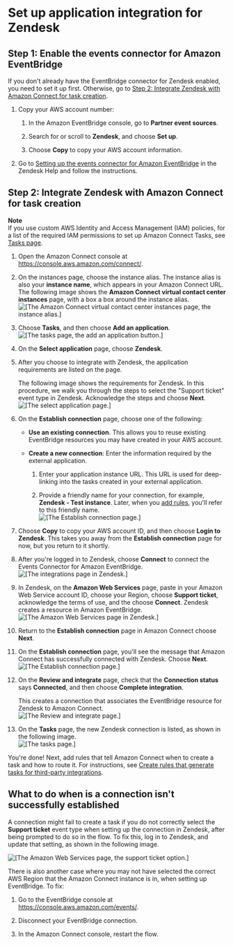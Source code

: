 # Set up application integration for Zendesk<a name="integrate-zendesk-tasks"></a>

## Step 1: Enable the events connector for Amazon EventBridge<a name="enable-zendesk-in-eventbridge"></a>

If you don't already have the EventBridge connector for Zendesk enabled, you need to set it up first\. Otherwise, go to [Step 2: Integrate Zendesk with Amazon Connect for task creation](#steps-integrate-zendesk)\. 

1. Copy your AWS account number: 

   1. In the Amazon EventBridge console, go to **Partner event sources**\.

   1. Search for or scroll to **Zendesk**, and choose **Set up**\.

   1. Choose **Copy** to copy your AWS account information\.

1. Go to [Setting up the events connector for Amazon EventBridge](https://support.zendesk.com/hc/en-us/articles/360043496933-Setting-up-the-events-connector-for-Amazon-EventBridge) in the Zendesk Help and follow the instructions\.

## Step 2: Integrate Zendesk with Amazon Connect for task creation<a name="steps-integrate-zendesk"></a>

**Note**  
If you use custom AWS Identity and Access Management \(IAM\) policies, for a list of the required IAM permissions to set up Amazon Connect Tasks, see [Tasks page](security-iam-amazon-connect-permissions.md#tasks-page)\.

1. Open the Amazon Connect console at [https://console\.aws\.amazon\.com/connect/](https://console.aws.amazon.com/connect/)\.

1. On the instances page, choose the instance alias\. The instance alias is also your **instance name**, which appears in your Amazon Connect URL\. The following image shows the **Amazon Connect virtual contact center instances** page, with a box a box around the instance alias\.  
![\[The Amazon Connect virtual contact center instances page, the instance alias.\]](http://docs.aws.amazon.com/connect/latest/adminguide/images/instance.png)

1. Choose **Tasks**, and then choose **Add an application**\.  
![\[The tasks page, the add an application button.\]](http://docs.aws.amazon.com/connect/latest/adminguide/images/tasks-add-an-application-button.png)

1. On the **Select application** page, choose **Zendesk**\. 

1. After you choose to integrate with Zendesk, the application requirements are listed on the page\.

   The following image shows the requirements for Zendesk\. In this procedure, we walk you through the steps to select the "Support ticket" event type in Zendesk\. Acknowledge the steps and choose **Next**\.  
![\[The select application page.\]](http://docs.aws.amazon.com/connect/latest/adminguide/images/tasks-choose-an-app-zendesk.png)

1. On the **Establish connection** page, choose one of the following: 
   + **Use an existing connection**\. This allows you to reuse existing EventBridge resources you may have created in your AWS account\.
   + **Create a new connection**: Enter the information required by the external application\.

     1. Enter your application instance URL\. This URL is used for deep\-linking into the tasks created in your external application\.

     1. Provide a friendly name for your connection, for example, **Zendesk \- Test instance**\. Later, when you [add rules](add-rules-task-creation.md), you'll refer to this friendly name\.  
![\[The Establish connection page.\]](http://docs.aws.amazon.com/connect/latest/adminguide/images/tasks-establish-connection-zendesk.png)

1. Choose **Copy** to copy your AWS account ID, and then choose **Login to Zendesk**\. This takes you away from the **Establish connection** page for now, but you return to it shortly\.

1. After you're logged in to Zendesk, choose **Connect** to connect the Events Connector for Amazon EventBridge\.   
![\[The integrations page in Zendesk.\]](http://docs.aws.amazon.com/connect/latest/adminguide/images/tasks-connect-zendesk-eventbridge.png)

1. In Zendesk, on the **Amazon Web Services** page, paste in your Amazon Web Service account ID, choose your Region, choose **Support ticket**, acknowledge the terms of use, and the choose **Connect**\. Zendesk creates a resource in Amazon EventBridge\.  
![\[The Amazon Web Services page in Zendesk.\]](http://docs.aws.amazon.com/connect/latest/adminguide/images/tasks-connect-zendesk-support-ticket.png)

1. Return to the **Establish connection** page in Amazon Connect choose **Next**\.

1. On the **Establish connection** page, you'll see the message that Amazon Connect has successfully connected with Zendesk\. Choose **Next**\.   
![\[The Establish connection page.\]](http://docs.aws.amazon.com/connect/latest/adminguide/images/tasks-establish-connection-final-zendesk.png)

1. On the **Review and integrate** page, check that the **Connection status** says **Connected**, and then choose **Complete integration**\. 

   This creates a connection that associates the EventBridge resource for Zendesk to Amazon Connect\.  
![\[The Review and integrate page.\]](http://docs.aws.amazon.com/connect/latest/adminguide/images/tasks-establish-connection-review-and-integrate-zendesk.png)

1. On the **Tasks** page, the new Zendesk connection is listed, as shown in the following image\.  
![\[The tasks page.\]](http://docs.aws.amazon.com/connect/latest/adminguide/images/tasks-establish-connection-final2-zendesk.png)

You're done\! Next, add rules that tell Amazon Connect when to create a task and how to route it\. For instructions, see [Create rules that generate tasks for third\-party integrations](add-rules-task-creation.md)\.

## What to do when is a connection isn't successfully established<a name="fix-connection-not-established-zendesk"></a>

A connection might fail to create a task if you do not correctly select the **Support ticket** event type when setting up the connection in Zendesk, after being prompted to do so in the flow\. To fix this, log in to Zendesk, and update that setting, as shown in the following image\. 

![\[The Amazon Web Services page, the support ticket option.\]](http://docs.aws.amazon.com/connect/latest/adminguide/images/zendesk-support-ticket.png)

There is also another case where you may not have selected the correct AWS Region that the Amazon Connect instance is in, when setting up EventBridge\. To fix:

1. Go to the EventBridge console at [https://console\.aws\.amazon\.com/events/](https://console.aws.amazon.com/events/)\.

1. Disconnect your EventBridge connection\.

1. In the Amazon Connect console, restart the flow\.